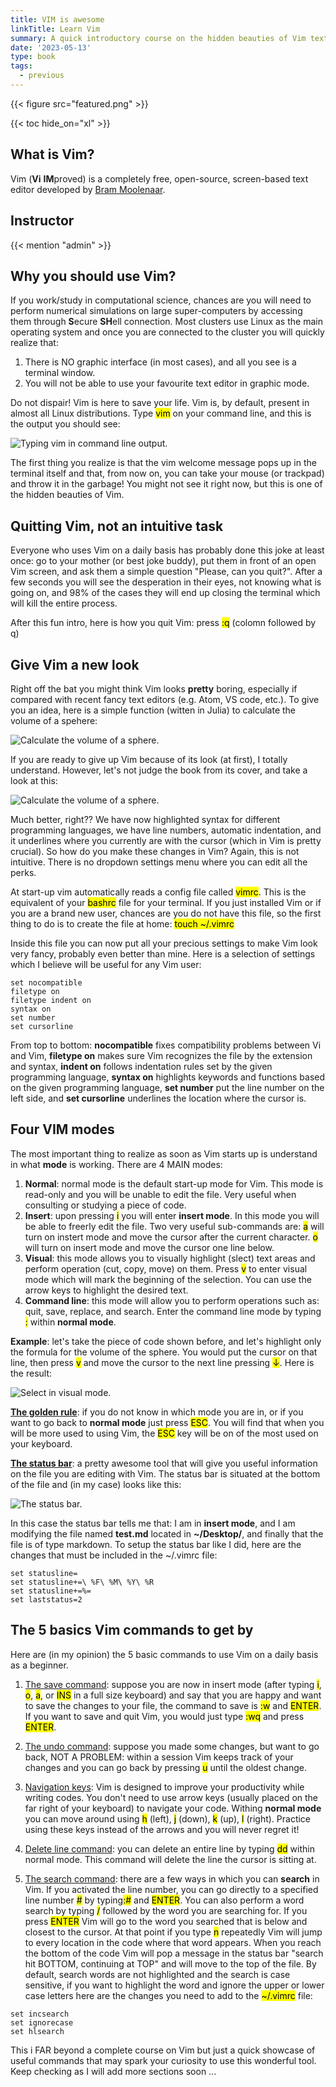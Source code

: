 ```yaml
---
title: VIM is awesome
linkTitle: Learn Vim
summary: A quick introductory course on the hidden beauties of Vim text editor
date: '2023-05-13'
type: book
tags:
  - previous
---
```


{{< figure src="featured.png" >}}

{{< toc hide_on="xl" >}}

## What is Vim?
Vim (**Vi** **IM**proved) is a completely free, open-source, screen-based text editor developed by [Bram Moolenaar](https://en.wikipedia.org/wiki/Bram_Moolenaar).

## Instructor

{{< mention "admin" >}}

## Why you should use Vim?
If you work/study in computational science, chances are you will need to perform numerical simulations on large super-computers by accessing them through **S**ecure **SH**ell connection. Most clusters use Linux as the main operating system and once you are connected to the cluster you will quickly realize that:
1. There is NO graphic interface (in most cases), and all you see is a terminal window.
2. You will not be able to use your favourite text editor in graphic mode.

Do not dispair! Vim is here to save your life. Vim is, by default, present in almost all Linux distributions. Type <mark>vim</mark> on your command line, and this is the output you should see:  

![Typing vim in command line output.](Figures/01_vim_init.png)

The first thing you realize is that the vim welcome message pops up in the terminal itself and that, from now on, you can take your mouse (or trackpad) and throw it in the garbage! You might not see it right now, but this is one of the hidden beauties of Vim.

## Quitting Vim, not an intuitive task

Everyone who uses Vim on a daily basis has probably done this joke at least once: go to your mother (or best joke buddy), put them in front of an open Vim screen, and ask them a simple question "Please, can you quit?". After a few seconds you will see the desperation in their eyes, not knowing what is going on, and 98% of the cases they will end up closing the terminal which will kill the entire process.

After this fun intro, here is how you quit Vim: press <mark>:q</mark> (colomn followed by q)

## Give Vim a new look

Right off the bat you might think Vim looks **pretty** boring, especially if compared with recent fancy text editors (e.g. Atom, VS code, etc.). To give you an idea, here is a simple function (witten in Julia) to calculate the volume of a spehere:

![Calculate the volume of a sphere.](Figures/02_sphere_jl_nosy.png)

If you are ready to give up Vim because of its look (at first), I totally understand. However, let's not judge the book from its cover, and take a look at this:


![Calculate the volume of a sphere.](Figures/03_sphere_sy.png)

Much better, right?? We have now highlighted syntax for different programming languages, we have line numbers, automatic indentation, and it underlines where you currently are with the cursor (which in Vim is pretty crucial). So how do you make these changes in Vim? Again, this is not intuitive. There is no dropdown settings menu where you can edit all the perks. 


At start-up vim automatically reads a config file called <mark>vimrc</mark>. This is the equivalent of your <mark>bashrc</mark> file for your terminal. If you just installed Vim or if you are a brand new user, chances are you do not have this file, so the first thing to do is to create the file at home: <mark>touch ~/.vimrc</mark>

Inside this file you can now put all your precious settings to make Vim look very fancy, probably even better than mine. Here is a selection of settings which I believe will be useful for any Vim user:

```
set nocompatible
filetype on
filetype indent on
syntax on
set number
set cursorline
```

From top to bottom: **nocompatible** fixes compatibility problems between Vi and Vim, **filetype on** makes sure Vim recognizes the file by the extension and syntax, **indent on** follows indentation rules set by the given programming language, **syntax on** highlights keywords and functions based on the given programming language, **set number** put the line number on the left side, and **set cursorline** underlines the location where the cursor is. 

## Four VIM modes

The most important thing to realize as soon as Vim starts up is understand in what **mode** is working. There are 4 MAIN modes:
1. __Normal__: normal mode is the default start-up mode for Vim. This mode is read-only and you will be unable to edit the file. Very useful when consulting or studying a piece of code. 
2. __Insert__: upon pressing <mark>i</mark> you will enter **insert mode**. In this mode you will be able to freerly edit the file. Two very useful sub-commands are: <mark>a</mark> will turn on instert mode and move the cursor after the current character. <mark>o</mark> will turn on insert mode and move the cursor one line below.
3. __Visual__: this mode allows you to visually highlight (slect) text areas and perform operation (cut, copy, move) on them. Press <mark>v</mark> to enter visual mode which will mark the beginning of the selection. You can use the arrow keys to highlight the desired text.
4. __Command line__: this mode will allow you to perform operations such as: quit, save, replace, and search. Enter the command line mode by typing <mark>:</mark> within **normal mode**.
 
**Example**: let's take the piece of code shown before, and let's highlight only the formula for the volume of the sphere. You would put the cursor on that line, then press <mark>v</mark> and move the cursor to the next line pressing <mark>&#8595;</mark>. Here is the result:

![Select in visual mode.](Figures/04_visual.png)

<u>**The golden rule**</u>: if you do not know in which mode you are in, or if you want to go back to **normal mode** just press <mark>ESC</mark>. You will find that when you will be more used to using Vim, the <mark>ESC</mark> key will be on of the most used on your keyboard.

<u>**The status bar**</u>: a pretty awesome tool that will give you useful information on the file you are editing with Vim. The status bar is situated at the bottom of the file and (in my case) looks like this:

![The status bar.](Figures/05_banner.png)

In this case the status bar tells me that: I am in **insert mode**, and I am modifying the file named **test.md** located in **~/Desktop/**, and finally that the file is of type markdown. To setup the status bar like I did, here are the changes that must be included in the ~/.vimrc file:

```
set statusline=
set statusline+=\ %F\ %M\ %Y\ %R
set statusline+=%=
set laststatus=2 
``` 

## The 5 basics Vim commands to get by
Here are (in my opinion) the 5 basic commands to use Vim on a daily basis as a beginner.

1. <u>The save command</u>: suppose you are now in insert mode (after typing <mark>i</mark>, <mark>o</mark>, <mark>a</mark>, or <mark>INS</mark> in a full size keyboard) and say that you are happy and want to save the changes to your file, the command to save is <mark>:w</mark> and <mark>ENTER</mark>. If you want to save and quit Vim, you would just type <mark>:wq</mark> and press <mark>ENTER</mark>.

2. <u>The undo command</u>: suppose you made some changes, but want to go back, NOT A PROBLEM: within a session Vim keeps track of your changes and you can go back by pressing <mark>u</mark> until the oldest change.

3. <u>Navigation keys</u>: Vim is designed to improve your productivity while writing codes. You don't need to use arrow keys (usually placed on the far right of your keyboard) to navigate your code. Withing **normal mode** you can move around using <mark>h</mark> (left), <mark>j</mark> (down), <mark>k</mark> (up), <mark>l</mark> (right). Practice using these keys instead of the arrows and you will never regret it!

4. <u>Delete line command</u>: you can delete an entire line by typing <mark>dd</mark> within normal mode. This command will delete the line the cursor is sitting at.

5. <u>The search command</u>: there are a few ways in which you can **search** in Vim. If you activated the line number, you can go directly to a specified line number <mark>#</mark> by typing<mark>:#</mark> and <mark>ENTER</mark>. You can also perform a word search by typing <mark>/</mark> followed by the word you are searching for. If you press <mark>ENTER</mark> Vim will go to the word you searched that is below and closest to the cursor. At that point if you type <mark>n</mark> repeatedly Vim will jump to every location in the code where that word appears. When you reach the bottom of the code Vim will pop a message in the status bar "search hit BOTTOM, continuing at TOP" and will move to the top of the file. By default, search words are not highlighted and the search is case sensitive, if you want to highlight the word and ignore the upper or lower case letters here are the changes you need to add to the <mark>~/.vimrc</mark> file:

```
set incsearch
set ignorecase
set hlsearch
``` 
This i FAR beyond a complete course on Vim but just a quick showcase of useful commands that may spark your curiosity to use this wonderful tool. Keep checking as I will add more sections soon ...
